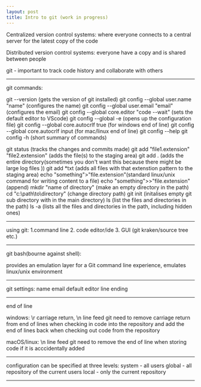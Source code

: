 ```yaml
---
layout: post
title: Intro to git (work in progress)
---
```


Centralized version control systems:
where everyone connects to a central server for the latest copy of the code

Distributed version control systems:
everyone have a copy and is shared between people

git - important to track code history and collaborate with others

---------------------------------------------------------------
git commands:

git --version (gets the version of git installed)
git config --global user.name "name" (configures the name)
git config --global user.email "email" (configures the email)
git config --global core.editor "code --wait" (sets the default editor to VScode)
git config --global -e (opens up the configuration file)
git config --global core.autocrlf true (for windows end of line)
git config --global core.autocrlf input (for mac/linux end of line)
git config --help
git config -h (short summary of commands)

git status (tracks the changes and commits made)
git add "file1.extension" "file2.extension" (adds the file(s) to the staging area)
git add . (adds the entire directory(sometimes you don't want this because there might be large log files ))
git add *txt (adds all files with that extenstion pattern to the staging area)
echo "something">"file.extension"(standard linux/unix command for writing content to a file)
echo "something">>"file.extension" (append)
mkdir "name of directory" (make an empty directory in the path)
cd "c:\\path\\to\\directory" (change directory path)
git init (initalises empty git sub directory with in the main directory)
ls   (list the files and directories in the path)
ls -a (lists all the files and directories in the path, including hidden ones)


---------------------------
using git: 
1.command line
2. code editor/ide
3. GUI (git kraken/source tree etc.)

---------------------------------------------------------------
git bash(bourne against shell):

provides an emulation layer for a Git command line experience, emulates linux/unix environment

------------------------------------------

git settings:
name
email
default editor 
line ending

---------------------------------------
end of line

windows: \r carriage return, \n line feed 
git need to remove carriage return from end of lines when checking in code into the repository and add the end of lines back when checking out code from the repository

macOS/linux: \n line feed 
git need to remove the end of line when storing code if it is acccidentally added

-------------------------------------------------
configuration can be specified at three levels:
system - all users
global - all repository of the current users
local - only the current repository

---------------------------------
